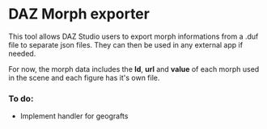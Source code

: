 # DAZ Morph exporter

This tool allows DAZ Studio users to export morph informations from a .duf file to separate json files. They can then be used in any external app if needed.

For now, the morph data includes the **Id**, **url** and **value** of each morph used in the scene and each figure has it's own file.

### To do:
- Implement handler for geografts